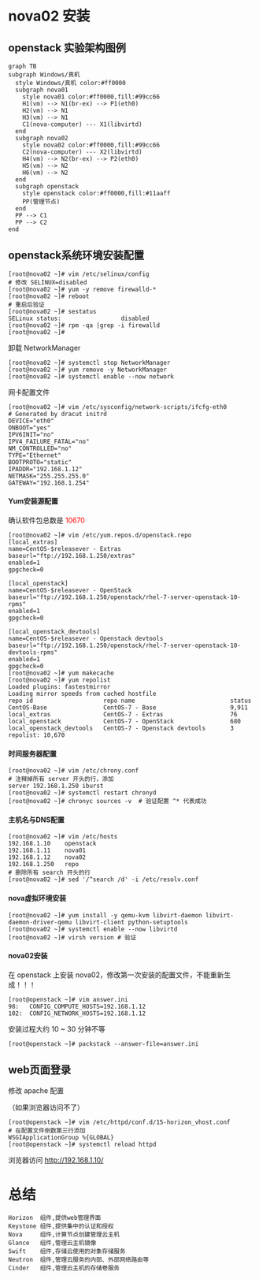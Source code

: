 # nova02 安装

## openstack 实验架构图例
```mermaid
graph TB
subgraph Windows/真机
  style Windows/真机 color:#ff0000
  subgraph nova01
    style nova01 color:#ff0000,fill:#99cc66
    H1(vm) --> N1(br-ex) --> P1(eth0)
    H2(vm) --> N1
    H3(vm) --> N1
    C1(nova-computer) --- X1(libvirtd)
  end
  subgraph nova02
    style nova02 color:#ff0000,fill:#99cc66
    C2(nova-computer) --- X2(libvirtd)
    H4(vm) --> N2(br-ex) --> P2(eth0)
    H5(vm) --> N2
    H6(vm) --> N2
  end
  subgraph openstack
    style openstack color:#ff0000,fill:#11aaff
    PP(管理节点)
  end
  PP --> C1
  PP --> C2
end
```

## openstack系统环境安装配置

```shell
[root@nova02 ~]# vim /etc/selinux/config
# 修改 SELINUX=disabled
[root@nova02 ~]# yum -y remove firewalld-*
[root@nova02 ~]# reboot
# 重启后验证
[root@nova02 ~]# sestatus 
SELinux status:                 disabled
[root@nova02 ~]# rpm -qa |grep -i firewalld
[root@nova02 ~]# 
```

卸载 NetworkManager

```shell
[root@nova02 ~]# systemctl stop NetworkManager
[root@nova02 ~]# yum remove -y NetworkManager
[root@nova02 ~]# systemctl enable --now network
```

网卡配置文件

```shell
[root@nova02 ~]# vim /etc/sysconfig/network-scripts/ifcfg-eth0
# Generated by dracut initrd
DEVICE="eth0"
ONBOOT="yes"
IPV6INIT="no"
IPV4_FAILURE_FATAL="no"
NM_CONTROLLED="no"
TYPE="Ethernet"
BOOTPROTO="static"
IPADDR="192.168.1.12"
NETMASK="255.255.255.0"
GATEWAY="192.168.1.254"
```

#### Yum安装源配置

确认软件包总数是 <font color=#ff0000>10670</font>

```shell
[root@nova02 ~]# vim /etc/yum.repos.d/openstack.repo 
[local_extras]
name=CentOS-$releasever - Extras
baseurl="ftp://192.168.1.250/extras"
enabled=1
gpgcheck=0

[local_openstack]
name=CentOS-$releasever - OpenStack
baseurl="ftp://192.168.1.250/openstack/rhel-7-server-openstack-10-rpms"
enabled=1
gpgcheck=0

[local_openstack_devtools]
name=CentOS-$releasever - Openstack devtools
baseurl="ftp://192.168.1.250/openstack/rhel-7-server-openstack-10-devtools-rpms"
enabled=1
gpgcheck=0
[root@nova02 ~]# yum makecache
[root@nova02 ~]# yum repolist
Loaded plugins: fastestmirror
Loading mirror speeds from cached hostfile
repo id                    repo name                           status
CentOS-Base                CentOS-7 - Base                     9,911
local_extras               CentOS-7 - Extras                   76
local_openstack            CentOS-7 - OpenStack                680
local_openstack_devtools   CentOS-7 - Openstack devtools       3
repolist: 10,670
```

#### 时间服务器配置

```shell
[root@nova02 ~]# vim /etc/chrony.conf
# 注释掉所有 server 开头的行，添加
server 192.168.1.250 iburst
[root@nova02 ~]# systemctl restart chronyd
[root@nova02 ~]# chronyc sources -v  # 验证配置 ^* 代表成功
```

#### 主机名与DNS配置

```shell
[root@nova02 ~]# vim /etc/hosts
192.168.1.10    openstack
192.168.1.11    nova01
192.168.1.12    nova02
192.168.1.250   repo
# 删除所有 search 开头的行
[root@nova02 ~]# sed '/^search /d' -i /etc/resolv.conf
```

#### nova虚拟环境安装

```shell
[root@nova02 ~]# yum install -y qemu-kvm libvirt-daemon libvirt-daemon-driver-qemu libvirt-client python-setuptools
[root@nova02 ~]# systemctl enable --now libvirtd
[root@nova02 ~]# virsh version # 验证
```
#### nova02安装

在 openstack 上安装 nova02，修改第一次安装的配置文件，不能重新生成！！！

```shell
[root@openstack ~]# vim answer.ini
98:   CONFIG_COMPUTE_HOSTS=192.168.1.12
102:  CONFIG_NETWORK_HOSTS=192.168.1.12
```
安装过程大约 10 ~ 30 分钟不等

```shell
[root@openstack ~]# packstack --answer-file=answer.ini
```

## web页面登录

修改 apache 配置

（如果浏览器访问不了）

```shell
[root@openstack ~]# vim /etc/httpd/conf.d/15-horizon_vhost.conf 
# 在配置文件倒数第三行添加
WSGIApplicationGroup %{GLOBAL}
[root@openstack ~]# systemctl reload httpd
```

浏览器访问 http://192.168.1.10/

# 总结

    Horizon  组件,提供web管理界面
    Keystone 组件,提供集中的认证和授权
    Nova     组件,计算节点创建管理云主机
    Glance   组件,管理云主机镜像
    Swift    组件,存储云使用的对象存储服务
    Neutron  组件,管理云服务的内部、外部网络路由等
    Cinder   组件,管理云主机的存储卷服务


